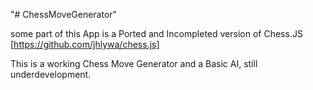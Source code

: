 "# ChessMoveGenerator" 

some part of this App is a Ported and Incompleted version of Chess.JS [https://github.com/jhlywa/chess.js]

This is a working Chess Move Generator and a Basic AI, still underdevelopment.
